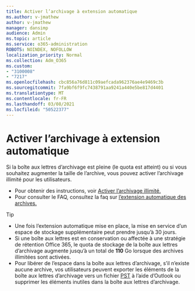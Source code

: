 ```yaml
---
title: Activer l’archivage à extension automatique
ms.author: v-jmathew
author: v-jmathew
manager: dansimp
audience: Admin
ms.topic: article
ms.service: o365-administration
ROBOTS: NOINDEX, NOFOLLOW
localization_priority: Normal
ms.collection: Adm_O365
ms.custom:
- "3100008"
- "7217"
ms.openlocfilehash: cbc856a76d811c09aefcada962376ae4e9469c3b
ms.sourcegitcommit: 7fa9bf6f9fc7438791aa9241a440e5be817d4401
ms.translationtype: MT
ms.contentlocale: fr-FR
ms.lasthandoff: 03/08/2021
ms.locfileid: "50522377"
---
```

# <a name="enable-auto-expanding-archiving"></a>Activer l’archivage à extension automatique

Si la boîte aux lettres d’archivage est pleine (le quota est atteint) ou si vous souhaitez augmenter la taille de l’archive, vous pouvez activer l’archivage illimité pour les utilisateurs.

- Pour obtenir des instructions, voir [Activer l’archivage illimité.](https://docs.microsoft.com/office365/securitycompliance/enable-unlimited-archiving)
- Pour consulter le FAQ, consultez la faq sur [l’extension automatique des archives.](https://blogs.technet.microsoft.com/exchange/2018/04/09/office-365-auto-expanding-archives-faq/)

> [!TIP]
>
> - Une fois l’extension automatique mise en place, la mise en service d’un espace de stockage supplémentaire peut prendre jusqu’à 30 jours.
> - Si une boîte aux lettres est en conservation ou affectée à une stratégie de rétention Office 365, le quota de stockage de la boîte aux lettres d’archivage augmente jusqu’à un total de **110** Go lorsque des archives illimitées sont activées.
> - Pour libérer de l’espace dans la boîte aux lettres d’archivage, s’il n’existe aucune archive, vos utilisateurs peuvent exporter les éléments de la boîte aux lettres d’archivage vers un fichier [PST](https://support.office.com/article/Export-or-backup-email-contacts-and-calendar-to-an-Outlook-pst-file-14252b52-3075-4e9b-be4e-ff9ef1068f91) à l’aide d’Outlook ou supprimer les éléments inutiles dans la boîte aux lettres d’archivage.
